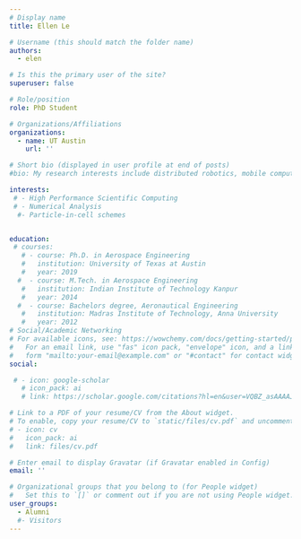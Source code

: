 ```yaml
---
# Display name
title: Ellen Le

# Username (this should match the folder name)
authors:
  - elen

# Is this the primary user of the site?
superuser: false

# Role/position
role: PhD Student

# Organizations/Affiliations
organizations:
  - name: UT Austin
    url: ''

# Short bio (displayed in user profile at end of posts)
#bio: My research interests include distributed robotics, mobile computing and programmable matter.

interests:
 # - High Performance Scientific Computing 
 # - Numerical Analysis
  #- Particle-in-cell schemes


education:
 # courses:
   # - course: Ph.D. in Aerospace Engineering
   #   institution: University of Texas at Austin
   #   year: 2019
  #  - course: M.Tech. in Aerospace Engineering
   #   institution: Indian Institute of Technology Kanpur
   #   year: 2014
  #  - course: Bachelors degree, Aeronautical Engineering
   #   institution: Madras Institute of Technology, Anna University
   #   year: 2012
# Social/Academic Networking
# For available icons, see: https://wowchemy.com/docs/getting-started/page-builder/#icons
#   For an email link, use "fas" icon pack, "envelope" icon, and a link in the
#   form "mailto:your-email@example.com" or "#contact" for contact widget.
social:

 # - icon: google-scholar
   # icon_pack: ai
   # link: https://scholar.google.com/citations?hl=en&user=VQBZ_asAAAAJ&view_op=list_works&sortby=pubdate

# Link to a PDF of your resume/CV from the About widget.
# To enable, copy your resume/CV to `static/files/cv.pdf` and uncomment the lines below.
# - icon: cv
#   icon_pack: ai
#   link: files/cv.pdf

# Enter email to display Gravatar (if Gravatar enabled in Config)
email: ''

# Organizational groups that you belong to (for People widget)
#   Set this to `[]` or comment out if you are not using People widget.
user_groups:
  - Alumni
  #- Visitors
---
```



